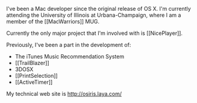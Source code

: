 I've been a Mac developer since the original release of OS X. I'm currently attending the University of Illinois at Urbana-Champaign, where I am a member of the [[MacWarriors]] MUG.

Currently the only major project that I'm involved with is [[NicePlayer]].

Previously, I've been a part in the development of:

  * The iTunes Music Recommendation System
  * [[TrailBlazer]]
  * 3DOSX
  * [[PrintSelection]]
  * [[ActiveTimer]]


My technical web site is http://osiris.laya.com/